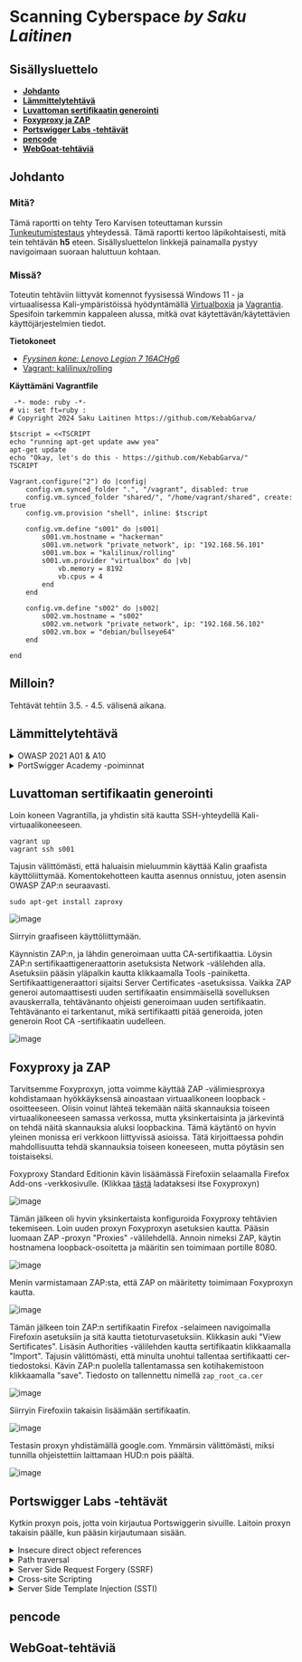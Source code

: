 # Scanning Cyberspace _by Saku Laitinen_

## Sisällysluettelo

- **[Johdanto](https://github.com/KebabGarva/Tunkeutumistestaus2024-bgu248/edit/main/h5.md#johdanto)**
- **[Lämmittelytehtävä](https://github.com/KebabGarva/Tunkeutumistestaus2024-bgu248/blob/main/h5.md#Lämmittelytehtävä)**
- **[Luvattoman sertifikaatin generointi](https://github.com/KebabGarva/Tunkeutumistestaus2024-bgu248/blob/main/h5.md#luvattoman-sertifikaatin-generointi)**
- **[Foxyproxy ja ZAP](https://github.com/KebabGarva/Tunkeutumistestaus2024-bgu248/blob/main/h5.md#foxyproxy-ja-zap)**
- **[Portswigger Labs -tehtävät](https://github.com/KebabGarva/Tunkeutumistestaus2024-bgu248/blob/main/h5.md#Portswigger-Labs--tehtävät)**
- **[pencode](https://github.com/KebabGarva/Tunkeutumistestaus2024-bgu248/blob/main/h5.md#pencode)**
- **[WebGoat-tehtäviä](https://github.com/KebabGarva/Tunkeutumistestaus2024-bgu248/blob/main/h5.md#WebGoat-tehtäviä)**

## Johdanto

### Mitä?

Tämä raportti on tehty Tero Karvisen toteuttaman kurssin [Tunkeutumistestaus](https://terokarvinen.com/2024/eettinen-hakkerointi-2024/) yhteydessä.
Tämä raportti kertoo läpikohtaisesti, mitä tein tehtävän **h5** eteen.
Sisällysluettelon linkkejä painamalla pystyy navigoimaan suoraan haluttuun kohtaan.

### Missä?

Toteutin tehtäviin liittyvät komennot fyysisessä Windows 11 - ja virtuaalisessa Kali-ympäristöissä hyödyntämällä [Virtualboxia](https://www.virtualbox.org/) ja [Vagrantia](https://developer.hashicorp.com/vagrant).
Spesifoin tarkemmin kappaleen alussa, mitkä ovat käytettävän/käytettävien käyttöjärjestelmien tiedot. 

**Tietokoneet**

- [*Fyysinen kone: Lenovo Legion 7 16ACHg6*](https://nanoreview.net/en/laptop/lenovo-legion-7-2021-amd?m=c.1_g.3_r.3_s.3)
- [Vagrant: kalilinux/rolling](https://app.vagrantup.com/kalilinux/boxes/rolling)

**Käyttämäni Vagrantfile**

```
 -*- mode: ruby -*-
# vi: set ft=ruby :
# Copyright 2024 Saku Laitinen https://github.com/KebabGarva/

$tscript = <<TSCRIPT
echo "running apt-get update aww yea"
apt-get update
echo "Okay, let's do this - https://github.com/KebabGarva/"
TSCRIPT

Vagrant.configure("2") do |config|
	config.vm.synced_folder ".", "/vagrant", disabled: true
	config.vm.synced_folder "shared/", "/home/vagrant/shared", create: true
	config.vm.provision "shell", inline: $tscript

	config.vm.define "s001" do |s001|
		s001.vm.hostname = "hackerman"
		s001.vm.network "private_network", ip: "192.168.56.101"
		s001.vm.box = "kalilinux/rolling"
		s001.vm.provider "virtualbox" do |vb|
			vb.memory = 8192
			vb.cpus = 4
		end
	end

	config.vm.define "s002" do |s002|
		s002.vm.hostname = "s002"
		s002.vm.network "private_network", ip: "192.168.56.102"
		s002.vm.box = "debian/bullseye64"
	end
	
end
```



## Milloin?

Tehtävät tehtiin 3.5. - 4.5. välisenä aikana.

## Lämmittelytehtävä

<details>

<summary>OWASP 2021 A01 & A10</summary>

### A01: Broken Access Control

- Kulunvalvonnan haavoittuvuus, joka tyypillisesti johtaa luvattomaan tietojen luovuttamiseen, muuttamiseen tai tuhoamiseen.
- Konkreettiset esimerkit haavoittuvasta kulunvalvonnat ovat esimerkiksi
  - Järjestelmää hallinnoivien ominaisuuksien myöntäminen liian kevyin perustein
  - URL-osoitteen muokkaaminen tai API-pyyntöjä muokkaavan hyökkäyksen käyttäminen
  - toisen tilin katselu tai muokkaamisen salliminen hyödyntämällä annettua yksilöllistä tunnusta
  - POST-, PUT- ja DELELTE -käyttöoikeuksien puuttuminen API:sta
  - etuoikeuksien korottamista esittämällä olevan kirjautunut tai toimivan järjestelmänvalvojana
  - Metatietojen, kuten JWT (JSON Web Token) -käyttöoikeustunnisteen manipulointi .
  - CORS (Cross-origin resource sharing) virheellinen määrittäminen johtaa luvattomaan API-pääsyyn luottamattomista lähteistä.
  - pakottamalla sivun antamaan pääsyn sivulla todentamattomalla käyttäjällä
 
https://owasp.org/Top10/A01_2021-Broken_Access_Control/
  
### A10: Server-Side Request Forgery (SSRF)

- SSRF-virhe ilmaantuu silloin, kun verkkosovellus hakee etäresursseja todentamatta käyttäjän toimittamaa URL -osoitetta.
  - Hyökkääjä voi virhettä hyväksikäyttämällä pakottaa verkkosovelluksen palauttamaan tietoja yrityksen sisäverkosta viallisen internettiin yhdistetyn palvelimen kautta.
- Kyseistä haavoittuvuutta käyttävät hyökkäykset yleistyvät kovaa vauhtia johtuen pilvipalveluihin laajasta siirtymisestä ja verkkojen arkkitehtuurien monimutkaistumisesta.
- Esimerkiksi API:n osoitteen muokkaaminen localhostiin on tyypillinen tapa toteuttaa SSRF-hyökkäys.

https://owasp.org/Top10/A10_2021-Server-Side_Request_Forgery_%28SSRF%29/

</details>

<details>

<summary>PortSwigger Academy -poiminnat</summary>

### Insecure direct object references (IDOR)

- Yksinkertaisimmillaan hyökkääjä muokkaa URL-osoitetta niin, että hän pääsee suoraan käsiksi haluamaan luvattomaan tiedostoon.
- Käytännössä koneen tietoja pääsee muokkaamaan suoraan internetistä.

https://portswigger.net/web-security/access-control/idor

### Path traversal
  
- Hyödyntää haavoittuvuutta HTML-protokollassa
  - Jos hyökkääjän pyyntöä ei validoida, hän voi pahimassa tapauksessa päästä tietokoneen salasanatiedostoihin käsiksi muokkaamalla ainoastaan URL-osoitetta.

https://portswigger.net/web-security/file-path-traversal

### Server-side template injection

- Hyökkääjä injektoi haittaohjelman, joka toteutetaan palvelinpuolella, verkkosivujen pohjan generoimismoottoriin
- Hyökkäysstä on vaikea havaita, koska hyökkääjä piilottaa dataa verkkosivujen pohjiin piilottaakseen datankäsittelyä.
  - Kyseiset injektiot toteutetaan ulkopuolelta, mutta pyyntöjä käsitellään palvelinpuolella 
  - Haittaohjelma voi pahimassa tapauksessa saada täyden hallinnan palvelimesta, koska hyökkääjä voi mielivaltaisesti komentaa mallimoottorin generoimaan hänelle pääsyoikeudet.
 
https://portswigger.net/web-security/server-side-template-injection

### Cross-site scripting (XSS)

- Hyökkääjä muokkaa esimerkiksi HTTP-pyyntöä toteuttamaan skriptin uhrin koneella.
  - Hyökkääjä lähettää uhrille muokatun URL-osoitteen, joka sisältää toteutettavan skriptin, joka komentaa käyttäjän selaimen esimerkiksi toteuttamaan haitallisen skriptin, joka ladataan toiselta palvelimelta.
 
https://portswigger.net/web-security/cross-site-scripting
  
</details>


## Luvattoman sertifikaatin generointi

Loin koneen Vagrantilla, ja yhdistin sitä kautta SSH-yhteydellä Kali-virtuaalikoneeseen.

```
vagrant up
vagrant ssh s001
```
Tajusin välittömästi, että haluaisin mieluummin käyttää Kalin graafista käyttöliittymää. Komentokehotteen kautta asennus onnistuu, joten asensin OWASP ZAP:n seuraavasti.

```
sudo apt-get install zaproxy
```

![image](https://github.com/KebabGarva/Tunkeutumistestaus2024-bgu248/assets/89390996/159fad5e-9dbb-42cc-a793-680f460e23ba)

Siirryin graafiseen käyttöliittymään. 


Käynnistin ZAP:n, ja lähdin generoimaan uutta CA-sertifikaattia. Löysin ZAP:n sertifikaattigeneraattorin asetuksista Network -välilehden alla. Asetuksiin pääsin yläpalkin kautta klikkaamalla Tools -painiketta. Sertifikaattigeneraattori sijaitsi Server Certificates -asetuksissa.  Vaikka ZAP generoi automaattisesti uuden sertifikaatin ensimmäisellä sovelluksen avauskerralla, tehtävänanto ohjeisti generoimaan uuden sertifikaatin. Tehtävänanto ei tarkentanut, mikä sertifikaatti pitää generoida, joten generoin Root CA -sertifikaatin uudelleen.

![image](https://github.com/KebabGarva/Tunkeutumistestaus2024-bgu248/assets/89390996/d1914fdf-f16c-4dea-ae8f-810ddb9ad3de)


## Foxyproxy ja ZAP

Tarvitsemme Foxyproxyn, jotta voimme käyttää ZAP -välimiesproxya kohdistamaan hyökkäyksensä ainoastaan virtuaalikoneen loopback -osoitteeseen. Olisin voinut lähteä tekemään näitä skannauksia toiseen virtuaalikoneeseen samassa verkossa, mutta yksinkertaisinta ja järkevintä on tehdä näitä skannauksia aluksi loopbackina. Tämä käytäntö on hyvin yleinen monissa eri verkkoon liittyvissä asioissa. Tätä kirjoittaessa pohdin mahdollisuutta tehdä skannauksia toiseen koneeseen, mutta pöytäsin sen toistaiseksi.

Foxyproxy Standard Editionin kävin lisäämässä Firefoxiin selaamalla Firefox Add-ons -verkkosivulle. (Klikkaa [tästä](https://addons.mozilla.org/en-US/firefox/addon/foxyproxy-standard/) ladataksesi itse Foxyproxyn)  

![image](https://github.com/KebabGarva/Tunkeutumistestaus2024-bgu248/assets/89390996/669682f4-28c1-45a1-84f5-037b4c5f8d29)

Tämän jälkeen oli hyvin yksinkertaista konfiguroida Foxyproxy tehtävien tekemiseen. Loin uuden proxyn Foxyproxyn asetuksien kautta. Pääsin luomaan ZAP -proxyn "Proxies" -välilehdellä. Annoin nimeksi ZAP, käytin hostnamena loopback-osoitetta ja määritin sen toimimaan portille 8080.


![image](https://github.com/KebabGarva/Tunkeutumistestaus2024-bgu248/assets/89390996/4b775dfa-dddc-4a43-8cad-c2229f3b0acc)

Menin varmistamaan ZAP:sta, että ZAP on määritetty toimimaan Foxyproxyn kautta.

![image](https://github.com/KebabGarva/Tunkeutumistestaus2024-bgu248/assets/89390996/599b3618-46a1-405b-9793-cc6a8eeed32b)

Tämän jälkeen toin ZAP:n sertifikaatin Firefox -selaimeen navigoimalla Firefoxin asetuksiin ja sitä kautta tietoturvasetuksiin. Klikkasin auki "View Sertificates". Lisäsin Authorities -välilehden kautta sertifikaatin klikkaamalla "Import". Tajusin välittömästi, että minulta unohtui tallentaa sertifikaatti cer-tiedostoksi. Kävin ZAP:n puolella tallentamassa sen kotihakemistoon klikkaamalla "save". Tiedosto on tallennettu nimellä `zap_root_ca.cer`

![image](https://github.com/KebabGarva/Tunkeutumistestaus2024-bgu248/assets/89390996/a33f5d13-391b-4439-8b4f-7152cb05b313)

Siirryin Firefoxiin takaisin lisäämään sertifikaatin. 

![image](https://github.com/KebabGarva/Tunkeutumistestaus2024-bgu248/assets/89390996/c28e15d1-1426-489e-9507-cb29135394c1)

Testasin proxyn yhdistämällä google.com. Ymmärsin välittömästi, miksi tunnilla ohjeistettiin laittamaan HUD:n pois päältä.

![image](https://github.com/KebabGarva/Tunkeutumistestaus2024-bgu248/assets/89390996/04660756-1ca6-4667-96f8-47eba33edcc7)


## Portswigger Labs -tehtävät

Kytkin proxyn pois, jotta voin kirjautua Portswiggerin sivuille. Laitoin proxyn takaisin päälle, kun pääsin kirjautumaan sisään.

<details>

<summary>Insecure direct object references</summary>

### Nopeaa IDOR -meininkiä

Tämä tehtävä oli itsestäänselvä. Testasin muutaman kerran, miten chat-logit tallentuvat. Testasin kaksi kertaa, ennen kun menin ZAP:n kautta katsomaan tuloksia. 

ZAP löysi download-transcript-hakemiston HTTP-pyyntöni kautta. Kiinnitin huomiota siihen, että ensimmäinen lataamani tiedosto on nimellä "2.txt", joten luonnollisesti halusin nähdä, onko "1.txt" -tiedostoa olemassa. 

![image](https://github.com/KebabGarva/Tunkeutumistestaus2024-bgu248/assets/89390996/93e205f9-fd99-4866-bb7a-0b4fed2128a2)

Kyseinen tiedosto on olemassa. Chatista näkyy selvästi carloksen salasana. Kopioin salasanan leikepöydälle, ja yritin kirjautua carloksen tilille.

![image](https://github.com/KebabGarva/Tunkeutumistestaus2024-bgu248/assets/89390996/f7357e94-24a2-47e2-9507-fae9512cb441)

![image](https://github.com/KebabGarva/Tunkeutumistestaus2024-bgu248/assets/89390996/a38aef3d-f26d-4e7f-84c3-92e41bb4d0a6)

Tehtävä onnistui! Nyt voin esimerkiksi päivittää sähköpostiosoitteen, ja käytännössä pölliä hänen tilinsä kokonaan.

</details>

<details>

<summary>Path traversal</summary>


### Simple case

Sain tehtävän tehtyä muokkaamalla pyyntöä palauttamaan `etc/passwd` -tiedoston. Kokeilin ensin absoluuttista polkua, mutta en onnistunut. Suhteellinen polku onnistui

![image](https://github.com/KebabGarva/Tunkeutumistestaus2024-bgu248/assets/89390996/2d32cf70-78f2-4e31-964b-2e71da189065)


![image](https://github.com/KebabGarva/Tunkeutumistestaus2024-bgu248/assets/89390996/aacb4879-77e3-4931-b702-e73bdeac8677)

![image](https://github.com/KebabGarva/Tunkeutumistestaus2024-bgu248/assets/89390996/48aadf98-2d90-4f8b-ad57-61a631429099)


### Traversal sequences blocked with absolute path bypass

Aijaa. Tässä otsikossa lukee, että pitää testata absoluuttista polkua hyödyntämällä. Toimin kuin edellisen tehtävän kaavalla, mutta tällä kertaa kokeilin ensimmäisenä absoluuttista polkua.

![image](https://github.com/KebabGarva/Tunkeutumistestaus2024-bgu248/assets/89390996/f7ca8094-f10a-481a-b485-fc6dbeb83036)

![image](https://github.com/KebabGarva/Tunkeutumistestaus2024-bgu248/assets/89390996/b135d62f-4c5b-454e-98fb-955e0ad1d893)

![image](https://github.com/KebabGarva/Tunkeutumistestaus2024-bgu248/assets/89390996/2dc8415c-392a-4f5b-a770-1d594c113faf)

Olin hyvin hämmentynyt, miksi absoluuttinen polku toimi tällä kertaa.


### Traversal sequences stripped non-recursively

Tehtävä ohjeistuksen perusteella oli käytettävä haavoittuvuuden puolustusta itseään vastaan eli `....//`. Puolustus poistaa aina kaksi pistettä ja kauttaviivan, joten lisäsin yksinkertaisesti kaksi pistettä ja kauttaviivan saadakseni `../` pyyntöön.

![image](https://github.com/KebabGarva/Tunkeutumistestaus2024-bgu248/assets/89390996/92c3e4e5-4d53-4183-92d7-8bbdc51ff77c)

![image](https://github.com/KebabGarva/Tunkeutumistestaus2024-bgu248/assets/89390996/b252ec95-dcac-427d-abc9-fba6e2868179)

</details>

<details>

<summary>Server Side Request Forgery (SSRF)</summary>

### Stockapi on hieman rikki

Manuaalisen pyyntöeditorin kautta pääsin muokkaamaan stockApi -parametrin loopback -osoitteeseen. ZAP teki tästä hyvin helppoa.

![image](https://github.com/KebabGarva/Tunkeutumistestaus2024-bgu248/assets/89390996/529da8ff-fdec-4abd-b770-ef61c083001f)


![image](https://github.com/KebabGarva/Tunkeutumistestaus2024-bgu248/assets/89390996/89d1c5bb-e21e-4517-8862-dc7ab14595ab)


![image](https://github.com/KebabGarva/Tunkeutumistestaus2024-bgu248/assets/89390996/4150ce5c-fc88-4891-8bb1-711908ad7595)

Sanoin hyvästit carlokselle.

![image](https://github.com/KebabGarva/Tunkeutumistestaus2024-bgu248/assets/89390996/7492f39d-7dde-473f-95a2-4dc6ee518fee)


</details>

<details>

<summary>Cross-site Scripting</summary>


### Reflected XSS into HTML context with nothing encoded

Tehtävänanto oli yksinkertainen, joten toimenpiteeni oli myös yksinkertainen. Kirjoitin hakukenttään `<script>alert('suuri operaatio buahahahhaah')</script>`

![image](https://github.com/KebabGarva/Tunkeutumistestaus2024-bgu248/assets/89390996/50a04565-df53-4cc0-9685-451e5019c1ba)

![image](https://github.com/KebabGarva/Tunkeutumistestaus2024-bgu248/assets/89390996/2b8968e2-08c7-44e3-9a3b-1d5935af4924)

### Stored XSS into HTML context with nothing encoded

Kommenttiosioon kirjoitin hauskan skriptin.

![image](https://github.com/KebabGarva/Tunkeutumistestaus2024-bgu248/assets/89390996/2fc8fbc3-7523-4273-aa50-b27144f7eb68)

![image](https://github.com/KebabGarva/Tunkeutumistestaus2024-bgu248/assets/89390996/58ee3097-bbbb-4987-a5c0-a8abee2bed8a)


</details>

<details>

<summary>Server Side Template Injection (SSTI)</summary>

### 

Jätin tämän viimeiseksi, koska kuulema tämä oli vaikein tehtävä. Portswiggerin dokumentaation mukaan voi injektoida erikoismerkkejä verkkopohjaan palauttaakseen kyseisen verkkopohjatyökalun. (Lainasin [tämän](https://portswigger.net/web-security/server-side-template-injection) artikkelin esimerkkiä.) Pistin `${{<%[%'"}}%\` kenttään.

![image](https://github.com/KebabGarva/Tunkeutumistestaus2024-bgu248/assets/89390996/7235bc96-c98b-42b5-ace4-667dd484cf42)

Django oli käytössä. Pistin googleen "Django secret key", ja tarkistin Djangon dokumentaatiosta funktion `SECRET_KEY` olevan olemassa. Kokeilin seuraavaa syötettä.

```
{{settings.SECRET_KEY}}
```
![image](https://github.com/KebabGarva/Tunkeutumistestaus2024-bgu248/assets/89390996/17988d86-bda5-4a8b-a2ff-6174b8a1b1bb)

Sieltähän se avain paljastui! Jes! 

![image](https://github.com/KebabGarva/Tunkeutumistestaus2024-bgu248/assets/89390996/f3dd89cd-47ae-4e9a-8ce2-f45e49f9fbb8)

</details>

## pencode



## WebGoat-tehtäviä

